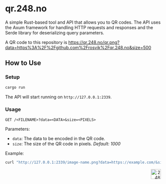 # qr.248.no

A simple Rust-based tool and API that allows you to QR codes. The API uses the Axum framework for handling HTTP requests and responses and the Serde library for deserializing query parameters.

A QR code to this repository is 
https://qr.248.no/qr.png?data=https%3A%2F%2Fgithub.com%2Frosvik%2Fqr.248.no&size=500

## How to Use

### Setup

```bash
cargo run
```

The API will start running on `http://127.0.0.1:2339`.

### Usage

`GET /<FILENAME>?data=<DATA>&size=<PIXELS>`

Parameters:
- `data`: The data to be encoded in the QR code.
- `size`: The size of the QR code in pixels. _Default: 1000_

Example:
```bash
curl "http://127.0.0.1:2339/image-name.png?data=https://example.com/&size=300"
```

<div align="right"><img src="https://github-production-user-asset-6210df.s3.amazonaws.com/1774972/269361517-d0d8e30e-4a25-4ba2-b926-2a42da1156f8.svg" width="32" alt="248"></div>
